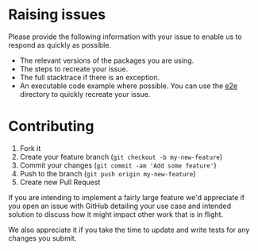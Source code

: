 # Raising issues

Please provide the following information with your issue to enable us to respond as quickly as possible.

* The relevant versions of the packages you are using.
* The steps to recreate your issue.
* The full stacktrace if there is an exception.
* An executable code example where possible. You can use the [e2e] directory to quickly recreate your issue.

# Contributing

1. Fork it
2. Create your feature branch (`git checkout -b my-new-feature`)
3. Commit your changes (`git commit -am 'Add some feature'`)
4. Push to the branch (`git push origin my-new-feature`)
5. Create new Pull Request

If you are intending to implement a fairly large feature we'd appreciate if you open
an issue with GitHub detailing your use case and intended solution to discuss how it
might impact other work that is in flight.

We also appreciate it if you take the time to update and write tests for any changes
you submit.

[e2e]: https://github.com/pact-foundation/pact-python/tree/master/e2e
